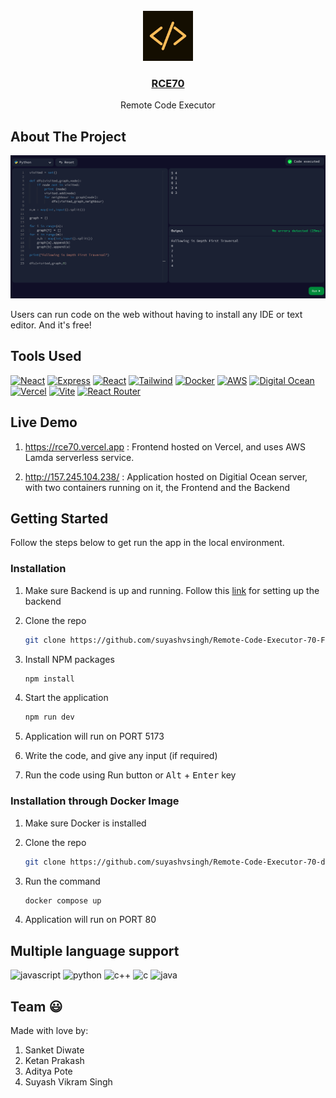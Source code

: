 <br />
<div align="center">
      <img src="public/images/logo.png" alt="Logo" height="80">


<h3 align="center">
  <a href="https://rce70.vercel.app/">
      RCE70
  </a>
</h3>

  <p align="center">
      Remote Code Executor
   <br />
</div>

## About The Project

[![Product Name Screen Shot][product-screenshot]](https://rce70.vercel.app/)

Users can run code on the web without having to install any IDE or text editor. And it's free!

## Tools Used

[![Neact][node.js]][node-url]
[![Express][express.js]][express-url]
[![React][react.js]][react-url]
[![Tailwind][tailwind]][tailwind-url]
[![Docker][docker]][docker-url]
[![AWS][aws]][aws-url]
[![Digital Ocean][digital-ocean]][digital-ocean-url]
[![Vercel][vercel]][vercel-url]
[![Vite][vite]][vite-url]
[![React Router][react-router]][react-router-url]

## Live Demo

1. https://rce70.vercel.app : Frontend hosted on Vercel, and uses AWS Lamda serverless service.

2. http://157.245.104.238/ : Application hosted on Digitial Ocean server, with two containers running on it, the Frontend and the Backend

## Getting Started

Follow the steps below to get run the app in the local environment.

### Installation

1. Make sure Backend is up and running. Follow this <a href="https://github.com/suyashvsingh/Remote-Code-Executor-70-Backend">link</a> for setting up the backend

2. Clone the repo
   ```sh
   git clone https://github.com/suyashvsingh/Remote-Code-Executor-70-Frontend.git
   ```
3. Install NPM packages

   ```sh
   npm install
   ```

4. Start the application
   ```sh
   npm run dev
   ```

5. Application will run on PORT 5173

6. Write the code, and give any input (if required)

7. Run the code using Run button or <kbd>Alt</kbd> + <kbd>Enter</kbd> key

### Installation through Docker Image

1. Make sure Docker is installed

2. Clone the repo
   ```sh
   git clone https://github.com/suyashvsingh/Remote-Code-Executor-70-docker-compose
   ```

3. Run the command
   ```sh
   docker compose up
   ```

4. Application will run on PORT 80

## Multiple language support

![javascript]
![python]
![c++]
![c]
![java]

## Team 😃

Made with love by:

1. Sanket Diwate
2. Ketan Prakash
3. Aditya Pote
4. Suyash Vikram Singh

[product-screenshot]:public/images/HomePage.png

[react.js]: https://img.shields.io/badge/React-20232A?style=for-the-badge&logo=react&logoColor=61DAFB
[react-url]: https://reactjs.org/
[node.js]: https://img.shields.io/badge/Node.js-339933?style=for-the-badge&logo=nodedotjs&logoColor=white
[node-url]: https://nodejs.org/en/
[express.js]: https://img.shields.io/badge/Express.js-000000?style=for-the-badge&logo=express&logoColor=white
[express-url]: https://expressjs.com/
[tailwind]: https://img.shields.io/badge/tailwindcss-%2338B2AC.svg?style=for-the-badge&logo=tailwind-css&logoColor=white
[tailwind-url]: https://tailwindcss.com/
[docker]: https://img.shields.io/badge/docker-%230db7ed.svg?style=for-the-badge&logo=docker&logoColor=white
[docker-url]: https://www.docker.com/
[aws]: https://img.shields.io/badge/AWS-%23FF9900.svg?style=for-the-badge&logo=amazon-aws&logoColor=white
[aws-url]: https://aws.amazon.com/
[digital-ocean]: https://img.shields.io/badge/DigitalOcean-%230167ff.svg?style=for-the-badge&logo=digitalOcean&logoColor=white
[digital-ocean-url]: https://www.digitalocean.com/
[vercel]: https://img.shields.io/badge/vercel-%23000000.svg?style=for-the-badge&logo=vercel&logoColor=white
[vercel-url]: https://www.vercel.com/
[vite]: https://img.shields.io/badge/vite-%23646CFF.svg?style=for-the-badge&logo=vite&logoColor=white
[vite-url]: https://vitejs.dev/
[react-router]: https://img.shields.io/badge/React_Router-CA4245?style=for-the-badge&logo=react-router&logoColor=white
[react-router-url]: https://reactrouter.com/en/main

[c++]: https://img.shields.io/badge/c++-%2300599C.svg?style=for-the-badge&logo=c%2B%2B&logoColor=white
[c]: https://img.shields.io/badge/c-%2300599C.svg?style=for-the-badge&logo=c&logoColor=white
[python]: https://img.shields.io/badge/python-3670A0?style=for-the-badge&logo=python&logoColor=ffdd54
[javascript]: https://img.shields.io/badge/javascript-%23323330.svg?style=for-the-badge&logo=javascript&logoColor=%23F7DF1E
[java]: https://img.shields.io/badge/java-%23ED8B00.svg?style=for-the-badge&logo=java&logoColor=white